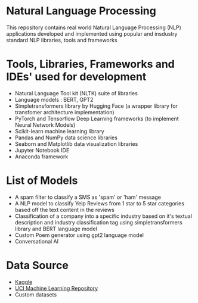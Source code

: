 # Natural Language Processing

This repository contains real world Natural Language Processing (NLP) applications developed and implemented using popular and insdustry standard NLP libraries, tools and frameworks


# Tools, Libraries, Frameworks and IDEs' used for development

* Natural Language Tool kit (NLTK) suite of libraries
* Language models : BERT, GPT2
* Simpletransformers library by Hugging Face (a wrapper library for transfomer architecture implementation)
* PyTorch and Tensorflow Deep Learning frameworks (to implement Neural Network Models)
* Scikit-learn machine learning library
* Pandas and NumPy data science libraries
* Seaborn and Matplotlib data visualization libraries
* Jupyter Notebook IDE
* Anaconda framework

# List of Models

* A spam filter to classify a SMS as 'spam' or 'ham' message
* A NLP model to classify Yelp Reviews from 1 star to 5 star categories based off the text content in the reviews
* Classification of a company into a specific industry based on it's textual description and industry classification tag using simpletransformers library and BERT language model
* Custom Poem generator using gpt2 language model
* Conversational AI

# Data Source

* [Kaggle](https://www.kaggle.com/)
* [UCI Machine Learning Repository](http://archive.ics.uci.edu/ml/index.php)
* Custom datasets

